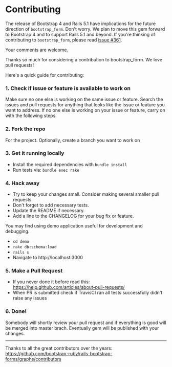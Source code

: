 # Contributing

The release of Bootstrap 4 and Rails 5.1 have implications for the future
direction of `bootstrap_form`. Don't worry. We plan to move this gem forward to
Bootstrap 4 and to support Rails 5.1 and beyond. If you're thinking of
contributing to `bootstrap_form`, please read
[issue #361](https://github.com/bootstrap-ruby/rails-bootstrap-forms/issues/361).

Your comments are welcome.

Thanks so much for considering a contribution to bootstrap_form. We love pull requests!

Here's a quick guide for contributing:

### 1. Check if issue or feature is available to work on

Make sure no one else is working on the same issue or feature. Search the issues
and pull requests for anything that looks like the issue or feature you want to
address. If no one else is working on your issue or feature, carry on with the
following steps.

### 2. Fork the repo

For the project. Optionally, create a branch you want to work on

### 3. Get it running locally

- Install the required dependencies with `bundle install`
- Run tests via: `bundle exec rake`

### 4. Hack away

- Try to keep your changes small. Consider making several smaller pull requests.
- Don't forget to add necessary tests.
- Update the README if necessary.
- Add a line to the CHANGELOG for your bug fix or feature.

You may find using demo application useful for development and debugging.

- `cd demo`
- `rake db:schema:load`
- `rails s`
- Navigate to http://localhost:3000

### 5. Make a Pull Request

- If you never done it before read this: https://help.github.com/articles/about-pull-requests/
- When PR is submitted check if TravisCI ran all tests successfully didn't raise any issues

### 6. Done!

Somebody will shortly review your pull request and if everything is good will be
merged into master brach. Eventually gem will be published with your changes.

---

Thanks to all the great contributors over the years: https://github.com/bootstrap-ruby/rails-bootstrap-forms/graphs/contributors
